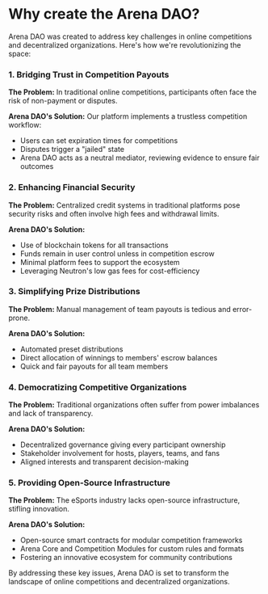 # Why create the Arena DAO?

Arena DAO was created to address key challenges in online competitions and decentralized organizations. Here's how we're revolutionizing the space:

### 1. Bridging Trust in Competition Payouts

**The Problem:** In traditional online competitions, participants often face the risk of non-payment or disputes.

**Arena DAO's Solution:** Our platform implements a trustless competition workflow:

* Users can set expiration times for competitions
* Disputes trigger a "jailed" state
* Arena DAO acts as a neutral mediator, reviewing evidence to ensure fair outcomes

### 2. Enhancing Financial Security

**The Problem:** Centralized credit systems in traditional platforms pose security risks and often involve high fees and withdrawal limits.

**Arena DAO's Solution:**

* Use of blockchain tokens for all transactions
* Funds remain in user control unless in competition escrow
* Minimal platform fees to support the ecosystem
* Leveraging Neutron's low gas fees for cost-efficiency

### 3. Simplifying Prize Distributions

**The Problem:** Manual management of team payouts is tedious and error-prone.

**Arena DAO's Solution:**

* Automated preset distributions
* Direct allocation of winnings to members' escrow balances
* Quick and fair payouts for all team members

### 4. Democratizing Competitive Organizations

**The Problem:** Traditional organizations often suffer from power imbalances and lack of transparency.

**Arena DAO's Solution:**

* Decentralized governance giving every participant ownership
* Stakeholder involvement for hosts, players, teams, and fans
* Aligned interests and transparent decision-making

### 5. Providing Open-Source Infrastructure

**The Problem:** The eSports industry lacks open-source infrastructure, stifling innovation.

**Arena DAO's Solution:**

* Open-source smart contracts for modular competition frameworks
* Arena Core and Competition Modules for custom rules and formats
* Fostering an innovative ecosystem for community contributions

By addressing these key issues, Arena DAO is set to transform the landscape of online competitions and decentralized organizations.
